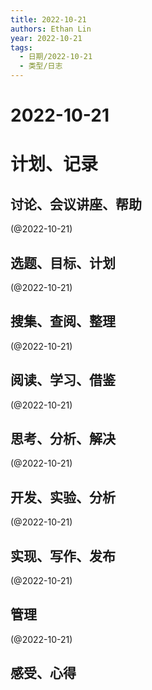 ```yaml
---
title: 2022-10-21
authors: Ethan Lin
year: 2022-10-21 
tags:
  - 日期/2022-10-21 
  - 类型/日志 
---
```



# 2022-10-21






# 计划、记录

## 讨论、会议讲座、帮助

(@2022-10-21)



## 选题、目标、计划

(@2022-10-21)



## 搜集、查阅、整理

(@2022-10-21)



## 阅读、学习、借鉴

(@2022-10-21)



## 思考、分析、解决

(@2022-10-21)



## 开发、实验、分析

(@2022-10-21)



## 实现、写作、发布

(@2022-10-21)





## 管理

(@2022-10-21)



## 感受、心得



